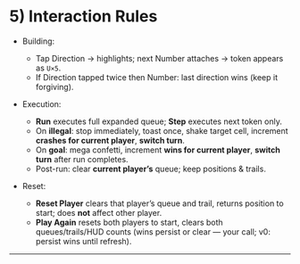 # 5) Interaction Rules

* Building:

  * Tap Direction → highlights; next Number attaches → token appears as `U×5`.
  * If Direction tapped twice then Number: last direction wins (keep it forgiving).
* Execution:

  * **Run** executes full expanded queue; **Step** executes next token only.
  * On **illegal**: stop immediately, toast once, shake target cell, increment **crashes for current player**, **switch turn**.
  * On **goal**: mega confetti, increment **wins for current player**, **switch turn** after run completes.
  * Post-run: clear **current player’s** queue; keep positions & trails.
* Reset:

  * **Reset Player** clears that player’s queue and trail, returns position to start; does **not** affect other player.
  * **Play Again** resets both players to start, clears both queues/trails/HUD counts (wins persist or clear — your call; v0: persist wins until refresh).

---
